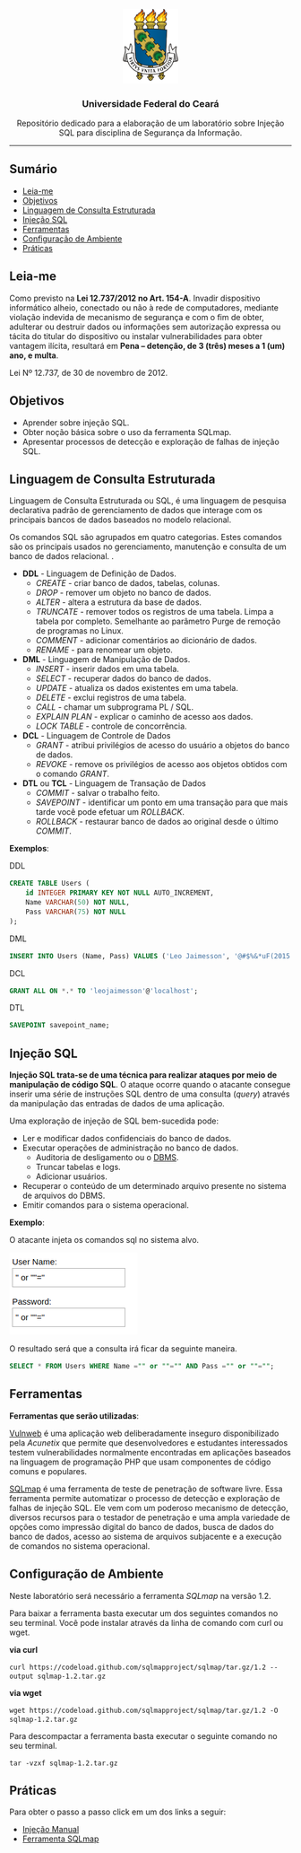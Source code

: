 <p align="center">
    <img src="img/brasao.png" alt="brasao da universidade federal do ceará." width="100px">
</p>

<h3 align="center">Universidade Federal do Ceará</h3>

<p align="center">Repositório dedicado para a elaboração de um laboratório sobre Injeção SQL para disciplina de Segurança da Informação.</p> 

---

## Sumário

- [Leia-me](#leia-me)
- [Objetivos](#objetivos)
- [Linguagem de Consulta Estruturada](#linguagem-de-consulta-estruturada)
- [Injeção SQL](#injeção-sql)
- [Ferramentas](#ferramentas)
- [Configuração de Ambiente](#configuração-de-ambiente)
- [Práticas](#práticas)

## Leia-me

Como previsto na **Lei 12.737/2012 no Art. 154-A**.  Invadir dispositivo informático alheio, conectado ou não à rede de computadores, mediante violação indevida de mecanismo de segurança e com o fim de obter, adulterar ou destruir dados ou informações sem autorização expressa ou tácita do titular do dispositivo ou instalar vulnerabilidades para obter vantagem ilícita, resultará em **Pena – detenção, de 3 (três) meses a 1 (um) ano, e multa**.

Lei Nº 12.737, de 30 de novembro de 2012.

## Objetivos
- Aprender sobre injeção SQL.
- Obter noção básica sobre o uso da ferramenta SQLmap.
- Apresentar processos de detecção e exploração de falhas de injeção SQL.

## Linguagem de Consulta Estruturada

Linguagem de Consulta Estruturada ou SQL, é uma linguagem de pesquisa declarativa padrão de gerenciamento de dados que interage com os principais bancos de dados baseados no modelo relacional.

Os comandos SQL são agrupados em quatro categorias. Estes comandos são os principais usados no gerenciamento, manutenção e consulta de um banco de dados relacional.
. 

- **DDL** - Linguagem de Definição de Dados.
    - *CREATE* - criar banco de dados, tabelas, colunas.
    - *DROP* - remover um objeto no banco de dados.
    - *ALTER* - altera a estrutura da base de dados.
    - *TRUNCATE* - remover todos os registros de uma tabela. Limpa a tabela por completo. Semelhante ao parâmetro Purge de remoção de programas no Linux.
    - *COMMENT* - adicionar comentários ao dicionário de dados.
    - *RENAME* - para renomear um objeto.
- **DML** - Linguagem de Manipulação de Dados.
    - *INSERT* - inserir dados em uma tabela.
    - *SELECT* - recuperar dados do banco de dados.
    - *UPDATE* - atualiza os dados existentes em uma tabela.
    - *DELETE* - exclui registros de uma tabela.
    - *CALL* - chamar um subprograma PL / SQL.
    - *EXPLAIN PLAN* - explicar o caminho de acesso aos dados.
    - *LOCK TABLE* - controle de concorrência.
- **DCL** - Linguagem de Controle de Dados
    - *GRANT* - atribui privilégios de acesso do usuário a objetos do banco de dados.
    - *REVOKE* - remove os privilégios de acesso aos objetos obtidos com o comando *GRANT*.
- **DTL** ou **TCL** - Linguagem de Transação de Dados
    - *COMMIT* - salvar o trabalho feito.
    - *SAVEPOINT* - identificar um ponto em uma transação para que mais tarde você pode efetuar um *ROLLBACK*.
    - *ROLLBACK* - restaurar banco de dados ao original desde o último *COMMIT*.


**Exemplos**:

DDL
```sql
CREATE TABLE Users (
    id INTEGER PRIMARY KEY NOT NULL AUTO_INCREMENT,
    Name VARCHAR(50) NOT NULL,
    Pass VARCHAR(75) NOT NULL
);
```

DML
```sql
INSERT INTO Users (Name, Pass) VALUES ('Leo Jaimesson', '@#$%&*uF(2015.1')
```

DCL
```sql
GRANT ALL ON *.* TO 'leojaimesson'@'localhost';
```

DTL
```sql
SAVEPOINT savepoint_name;
```

## Injeção SQL

**Injeção SQL trata-se de uma técnica para realizar ataques por meio de manipulação de código SQL**. O ataque ocorre quando o atacante consegue inserir uma série de instruções SQL dentro de uma consulta (*query*) através da manipulação das entradas de dados de uma aplicação.

Uma exploração de injeção de SQL bem-sucedida pode:
- Ler e modificar dados confidenciais do banco de dados.
- Executar operações de administração no banco de dados.
    - Auditoria de desligamento ou o [DBMS](http://knoow.net/ciencinformtelec/informatica/database-management-systems-dbms/).
    - Truncar tabelas e logs.
    - Adicionar usuários.
- Recuperar o conteúdo de um determinado arquivo presente no sistema de arquivos do DBMS.
- Emitir comandos para o sistema operacional.

**Exemplo**:

O atacante injeta os comandos sql no sistema alvo.

![exemplo de injecao sql](img/exemplo_injecao_sql.png)

O resultado será que a consulta irá ficar da seguinte maneira.

```sql
SELECT * FROM Users WHERE Name ="" or ""="" AND Pass ="" or ""="";
```


## Ferramentas

**Ferramentas que serão utilizadas**:

[Vulnweb](http://testphp.vulnweb.com/) é uma aplicação web deliberadamente inseguro disponibilizado pela *Acunetix* que permite que desenvolvedores e estudantes interessados testem vulnerabilidades normalmente encontradas em aplicações baseados na linguagem de programação PHP que usam componentes de código comuns e populares. 

[SQLmap](http://sqlmap.org) é uma ferramenta de teste de penetração de software livre. Essa ferramenta permite automatizar o processo de detecção e exploração de falhas de injeção SQL. Ele vem com um poderoso mecanismo de detecção, diversos recursos para o testador de penetração e uma ampla variedade de opções como impressão digital do banco de dados, busca de dados do banco de dados, acesso ao sistema de arquivos subjacente e a execução de comandos no sistema operacional.


## Configuração de Ambiente

Neste laboratório será necessário a ferramenta *SQLmap* na versão 1.2.

Para baixar a ferramenta basta executar um dos seguintes comandos no seu terminal. Você pode instalar através da linha de comando com curl ou wget.

**via curl**
```console
curl https://codeload.github.com/sqlmapproject/sqlmap/tar.gz/1.2 --output sqlmap-1.2.tar.gz
```

**via wget**

```console
wget https://codeload.github.com/sqlmapproject/sqlmap/tar.gz/1.2 -O sqlmap-1.2.tar.gz
```

Para descompactar a ferramenta basta executar o seguinte comando no seu terminal.

```console
tar -vzxf sqlmap-1.2.tar.gz
```

## Práticas
Para obter o passo a passo click em um dos links a seguir:
- [Injeção Manual](#)
- [Ferramenta SQLmap](https://raw.githubusercontent.com/leojaimesson/tutorial-sql-injection/master/pdf/Tutorial%20SQL%20Injection%20Com%20SQLMAP.pdf)